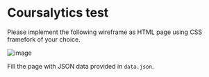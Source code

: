 # Coursalytics test

Please implement the following wireframe as HTML page using CSS framefork of
your choice.

![image](https://raw.githubusercontent.com/vs-adm/ca-test-task/master/img.jpg)

Fill the page with JSON data provided in `data.json`.
